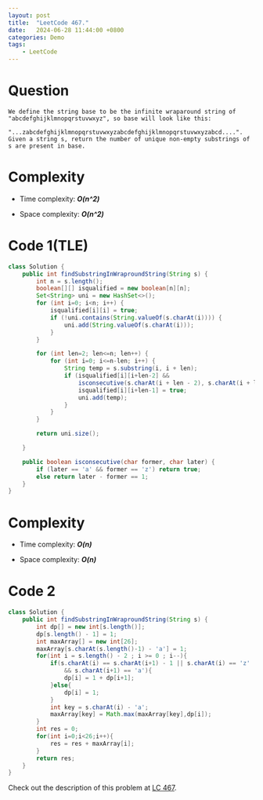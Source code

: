 ```yaml
---
layout: post
title:  "LeetCode 467."
date:   2024-06-28 11:44:00 +0800
categories: Demo
tags: 
    - LeetCode
---
```

# Question
```
We define the string base to be the infinite wraparound string of "abcdefghijklmnopqrstuvwxyz", so base will look like this:

"...zabcdefghijklmnopqrstuvwxyzabcdefghijklmnopqrstuvwxyzabcd....".
Given a string s, return the number of unique non-empty substrings of s are present in base.
```

# Complexity
- Time complexity: ***O(n^2)***

- Space complexity: ***O(n^2)***

# Code 1(TLE)
```java
class Solution {
    public int findSubstringInWraproundString(String s) {
        int n = s.length();
        boolean[][] isqualified = new boolean[n][n];
        Set<String> uni = new HashSet<>();
        for (int i=0; i<n; i++) {
            isqualified[i][i] = true;
            if (!uni.contains(String.valueOf(s.charAt(i)))) {
                uni.add(String.valueOf(s.charAt(i)));
            }
        }

        for (int len=2; len<=n; len++) {
            for (int i=0; i<=n-len; i++) {
                String temp = s.substring(i, i + len);
                if (isqualified[i][i+len-2] && 
                    isconsecutive(s.charAt(i + len - 2), s.charAt(i + len - 1))) {
                    isqualified[i][i+len-1] = true;
                    uni.add(temp);
                }
            }
        }

        return uni.size();

    }

    public boolean isconsecutive(char former, char later) {
        if (later == 'a' && former == 'z') return true;
        else return later - former == 1;
    }
}
```

# Complexity
- Time complexity: ***O(n)***

- Space complexity: ***O(n)***

# Code 2
```java
class Solution {
    public int findSubstringInWraproundString(String s) {
        int dp[] = new int[s.length()];
        dp[s.length() - 1] = 1;
        int maxArray[] = new int[26];
        maxArray[s.charAt(s.length()-1) - 'a'] = 1;
        for(int i = s.length() - 2 ; i >= 0 ; i--){
            if(s.charAt(i) == s.charAt(i+1) - 1 || s.charAt(i) == 'z' 
                && s.charAt(i+1) == 'a'){
                dp[i] = 1 + dp[i+1];
            }else{
                dp[i] = 1;
            }
            int key = s.charAt(i) - 'a';
            maxArray[key] = Math.max(maxArray[key],dp[i]);
        }
        int res = 0;
        for(int i=0;i<26;i++){
            res = res + maxArray[i];
        }
        return res;
    }
}
```

Check out the description of this problem at [LC 467][LC-467].

[LC-467]: https://leetcode.com/problems/unique-substrings-in-wraparound-string/description/
